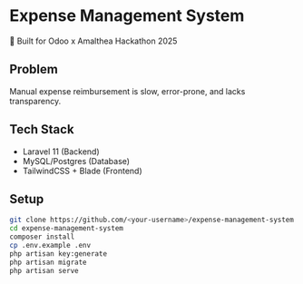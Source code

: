 # Expense Management System

🚀 Built for Odoo x Amalthea Hackathon 2025

## Problem
Manual expense reimbursement is slow, error-prone, and lacks transparency.

<!-- ## Solution
A Laravel-based Expense Management System with:
- ✅ Role-based authentication (Admin, Manager, Employee, CFO)
- ✅ Expense submission with multi-currency support
- ✅ Approval workflows (sequential & conditional rules)
- ✅ OCR-based receipt scanning
- ✅ Dashboard & expense tracking -->

## Tech Stack
- Laravel 11 (Backend)
- MySQL/Postgres (Database)
- TailwindCSS + Blade (Frontend)

## Setup
```bash
git clone https://github.com/<your-username>/expense-management-system.git
cd expense-management-system
composer install
cp .env.example .env
php artisan key:generate
php artisan migrate
php artisan serve
